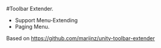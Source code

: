
 #Toolbar Extender.
 
 * Support Menu-Extending
 * Paging Menu.
 
 
 Based on https://github.com/marijnz/unity-toolbar-extender
